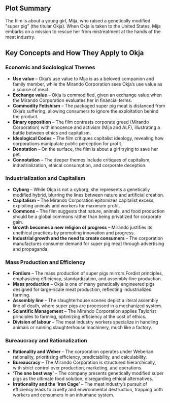 

## **Plot Summary**
The film is about a young girl, Mija, who raised a genetically modified "super pig" (the titular Okja). When Okja is taken to the United States, Mija embarks on a mission to rescue her from mistreatment at the hands of the meat industry.

## **Key Concepts and How They Apply to Okja**

### **Economic and Sociological Themes**
- **Use value** – Okja’s use value to Mija is as a beloved companion and family member, while the Mirando Corporation sees Okja’s use value as a source of meat.
- **Exchange value** – Okja is commodified, given an exchange value when the Mirando Corporation evaluates her in financial terms.
- **Commodity Fetishism** – The packaged super pig meat is distanced from Okja’s suffering, allowing consumers to ignore the exploitation behind the product.
- **Binary opposition** – The film contrasts corporate greed (Mirando Corporation) with innocence and activism (Mija and ALF), illustrating a battle between ethics and capitalism.
- **Ideological Codes** – The film critiques capitalist ideology, revealing how corporations manipulate public perception for profit.
- **Denotation** – On the surface, the film is about a girl trying to save her pet.
- **Connotation** – The deeper themes include critiques of capitalism, industrialization, ethical consumption, and corporate deception.

### **Industrialization and Capitalism**
- **Cyborg** – While Okja is not a cyborg, she represents a genetically modified hybrid, blurring the lines between nature and artificial creation.
- **Capitalism** – The Mirando Corporation epitomizes capitalist excess, exploiting animals and workers for maximum profit.
- **Commons** – The film suggests that nature, animals, and food production should be a global commons rather than being privatized for corporate gain.
- **Growth becomes a new religion of progress** – Mirando justifies its unethical practices by promoting innovation and progress.
- **Industrial growth and the need to create consumers** – The corporation manufactures consumer demand for super pig meat through advertising and propaganda.

### **Mass Production and Efficiency**
- **Fordism** – The mass production of super pigs mirrors Fordist principles, emphasizing efficiency, standardization, and assembly-line production.
- **Mass production** – Okja is one of many genetically engineered pigs designed for large-scale meat production, reflecting industrialized farming.
- **Assembly line** – The slaughterhouse scenes depict a literal assembly line of death, where super pigs are processed in a mechanized system.
- **Scientific Management** – The Mirando Corporation applies Taylorist principles to farming, optimizing efficiency at the cost of ethics.
- **Division of labour** – The meat industry workers specialize in handling animals or running slaughterhouse machinery, much like a factory.

### **Bureaucracy and Rationalization**
- **Rationality and Weber** – The corporation operates under Weberian rationality, prioritizing efficiency, predictability, and calculability.
- **Bureaucracy** – The Mirando Corporation is structured hierarchically, with strict control over production, marketing, and operations.
- **‘The one best way’** – The company presents genetically modified super pigs as the ultimate food solution, disregarding ethical alternatives.
- **Irrationality and the ‘Iron Cage’** – The meat industry’s pursuit of efficiency leads to cruelty and environmental destruction, trapping both workers and consumers in an inhumane system.
